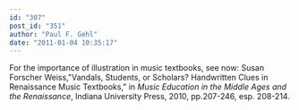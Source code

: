 ```yaml
---
id: "307"
post_id: "351"
author: "Paul F. Gehl"
date: "2011-01-04 10:35:17"
---
```

For the importance of illustration in music textbooks, see now: Susan Forscher Weiss,"Vandals, Students, or Scholars? Handwritten Clues in Renaissance Music Textbooks," in <em>Music Education in the Middle Ages and the Renaissance</em>, Indiana University Press, 2010, pp.207-246, esp. 208-214.
